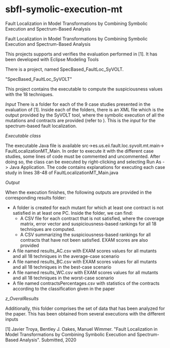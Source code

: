 # sbfl-symolic-execution-mt
Fault Localization in Model Transformations by Combining Symbolic Execution and Spectrum-Based Analysis

Fault Localization in Model Transformations by Combining Symbolic Execution and Spectrum-Based Analysis

This projects supports and verifies the evaluation performed in [1]. It has been developed with Eclipse Modeling Tools

There is a project, named SpecBased_FaultLoc_SyVOLT.

"SpecBased_FaultLoc_SyVOLT"

This project contains the executable to compute the suspiciousness values with the 18 techniques. 

*Input* 
There is a folder for each of the 9 case studies presented in the evaluation of [1]. Inside each of the folders, there is an XML file which is the output provided by the SyVOLT tool, where the symbolic execution of all the mutations and contracts are provided (refer to ). This is the *input* for the spectrum-based fault localization.

*Executable class*

The executable Java file is available
src->es.us.eii.fault.loc.syvolt.mt.main-> FaultLocalizationMT_Main. In order to execute it with the different case studies, some lines of code must be commented and uncommented. After doing so, the class can be executed by right-clicking and selecting Run As -> Java Application. The code contains explanations for executing each case study in lines 38-48 of FaultLocalizationMT_Main.java

*Output*

When the execution finishes, the following outputs are provided in the corresponding results folder:
- A folder is created for each mutant for which at least one contract is not satisfied in at least one PC. Inside the folder, we can find:
    - A CSV file for each contract that is not satisfied, where the coverage matrix, error vector and suspiciousness-based rankings for all 18 techniques are computed.
    - A CSV summarizing the suspiciousness-based rankings for all contracts that have not been satisfied. EXAM scores are also provided
- A file named results_AC.csv with EXAM scores values for all mutants and all 18 techniques in the average-case scenario
- A file named results_BC.csv with EXAM scores values for all mutants and all 18 techniques in the best-case scenario
- A file named results_WC.csv with EXAM scores values for all mutants and all 18 techniques in the worst-case scenario
- A file named contractsPercentages.csv with statistics of the contracts according to the classification given in the paper

*z_OveralResults*

Additionally, this folder comprises the set of data that has been analyzed for the paper. This has been obtained from several executions with the different inputs



[1] Javier Troya, Bentley J. Oakes, Manuel Wimmer. "Fault Localization in Model Transformations by Combining Symbolic Execution and Spectrum-Based Analysis". Submitted, 2020

